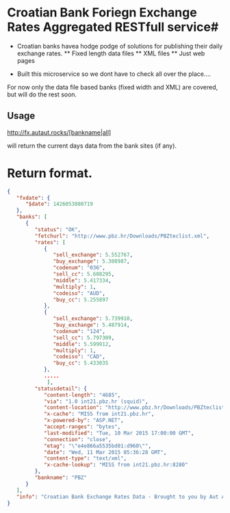 # Croatian Bank Foriegn Exchange Rates Aggregated RESTfull service#

* Croatian banks havea hodge podge of solutions for publishing their daily exchange rates.
** Fixed length data files
** XML files
** Just web pages

- Built this microservice so we dont have to check all over the place....

For now only the data file based banks (fixed width and XML) are covered, but will do the rest soon.


## Usage

http://fx.autaut.rocks/[bankname|all]

will return the current days data from the bank sites (if any).

# Return format.

```json
{
   "fxdate": {
      "$date": 1426053880719
   },
   "banks": [
      {
         "status": "OK",
         "fetchurl": "http://www.pbz.hr/Downloads/PBZteclist.xml",
         "rates": [
            {
               "sell_exchange": 5.552767,
               "buy_exchange": 5.308987,
               "codenum": "036",
               "sell_cc": 5.608295,
               "middle": 5.417334,
               "multiply": 1,
               "codeiso": "AUD",
               "buy_cc": 5.255897
            },
            {
               "sell_exchange": 5.739910,
               "buy_exchange": 5.487914,
               "codenum": "124",
               "sell_cc": 5.797309,
               "middle": 5.599912,
               "multiply": 1,
               "codeiso": "CAD",
               "buy_cc": 5.433035
            },
            .....
             ],
         "statusdetail": {
            "content-length": "4685",
            "via": "1.0 int21.pbz.hr (squid)",
            "content-location": "http://www.pbz.hr/Downloads/PBZteclist.xml",
            "x-cache": "MISS from int21.pbz.hr",
            "x-powered-by": "ASP.NET",
            "accept-ranges": "bytes",
            "last-modified": "Tue, 10 Mar 2015 17:00:00 GMT",
            "connection": "close",
            "etag": "\"e4e866a5535bd01:d960\"",
            "date": "Wed, 11 Mar 2015 05:36:28 GMT",
            "content-type": "text/xml",
            "x-cache-lookup": "MISS from int21.pbz.hr:8280"
         },
         "bankname": "PBZ"
      }
   ],
   "info": "Croatian Bank Exchange Rates Data - Brought to you by Aut Aut"
}
```
 
